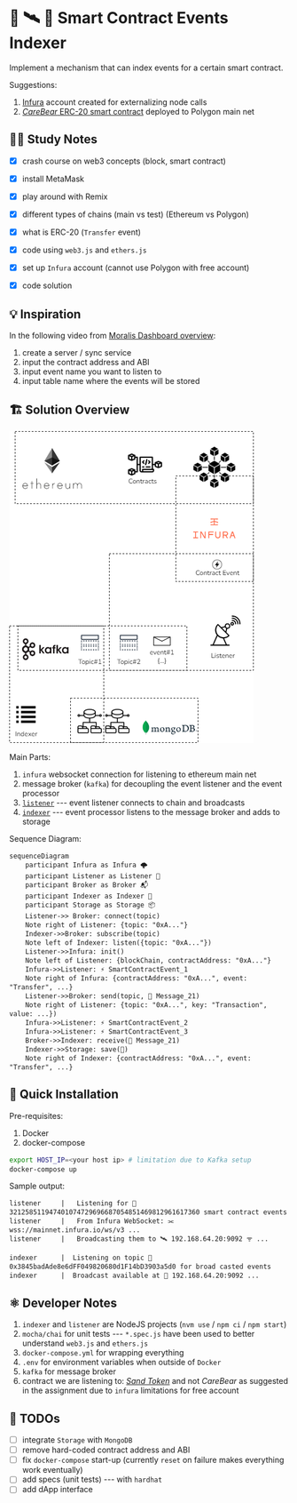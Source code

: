 # 📑 🛰 📡 Smart Contract Events Indexer 

Implement a mechanism that can index events for a certain smart contract.

Suggestions:

1. [Infura](https://www.infura.io/) account created for externalizing node calls
2. [_CareBear_ ERC-20 smart contract](https://polygonscan.com/address/0x6709660a6237723f278188bcae9e21b21eff8aab) deployed to Polygon main net


## 👨‍💻 Study Notes

- [x] crash course on web3 concepts (block, smart contract)
- [x] install MetaMask
- [x] play around with Remix
- [x] different types of chains (main vs test) (Ethereum vs Polygon)
- [x] what is ERC-20 (`Transfer` event)
- [x] code using `web3.js` and `ethers.js`
- [x] set up `Infura` account (cannot use Polygon with free account)
- [x] code solution


## 💡 Inspiration

In the following video from [Moralis Dashboard overview](https://www.youtube.com/watch?v=LMqqxkuo7b0):

1. create a server / sync service
2. input the contract address and ABI
3. input event name you want to listen to
4. input table name where the events will be stored


## 🏗️ Solution Overview

<img src="./docs/images/components.png" alt="components">

Main Parts:

1. `infura` websocket connection for listening to ethereum main net
2. message broker (`kafka`) for decoupling the event listener and the event processor
3. [`listener`](./listener/listener.js) --- event listener connects to chain and broadcasts
4. [`indexer`](./indexer/indexer.js) --- event processor listens to the message broker and adds to storage

Sequence Diagram:

```mermaid
sequenceDiagram
    participant Infura as Infura 🌩️
    participant Listener as Listener 📡
    participant Broker as Broker 📬
    participant Indexer as Indexer 💱
    participant Storage as Storage 📦
    Listener->> Broker: connect(topic)
    Note right of Listener: {topic: "0xA..."}
    Indexer->>Broker: subscribe(topic)
    Note left of Indexer: listen({topic: "0xA..."})  
    Listener->>Infura: init()
    Note left of Listener: {blockChain, contractAddress: "0xA..."}
    Infura->>Listener: ⚡ SmartContractEvent_1
    Note right of Infura: {contractAddress: "0xA...", event: "Transfer", ...} 
    Listener->>Broker: send(topic, 📧 Message_21)
    Note right of Listener: {topic: "0xA...", key: "Transaction", value: ...})
    Infura->>Listener: ⚡ SmartContractEvent_2
    Infura->>Listener: ⚡ SmartContractEvent_3
    Broker->>Indexer: receive(📧 Message_21)
    Indexer->>Storage: save(💾)
    Note right of Indexer: {contractAddress: "0xA...", event: "Transfer", ...}
```

## 🚀 Quick Installation

Pre-requisites:

1. Docker
2. docker-compose

```bash
export HOST_IP=<your host ip> # limitation due to Kafka setup
docker-compose up
```

Sample output:

```
listener     |   Listening for 📑321258511947401074729696687054851469812961617360 smart contract events
listener     |   From Infura WebSocket: ⫘ wss://mainnet.infura.io/ws/v3 ...
listener     |   Broadcasting them to 🛰 192.168.64.20:9092 ᯤ ...
```

```
indexer      |  Listening on topic 📑0x3845badAde8e6dFF049820680d1F14bD3903a5d0 for broad casted events
indexer      |  Broadcast available at 📡 192.168.64.20:9092 ...
```


## ⚛️ Developer Notes

1. `indexer` and `listener` are NodeJS projects (`nvm use` / `npm ci` / `npm start`)
2. `mocha/chai` for unit tests --- `*.spec.js` have been used to better understand `web3.js` and `ethers.js`
3. `docker-compose.yml` for wrapping everything
4. `.env` for environment variables when outside of `Docker`
5. `kafka` for message broker 
6. contract we are listening to: [_Sand Token_](https://etherscan.io/token/0x3845badAde8e6dFF049820680d1F14bD3903a5d0) 
   and not _CareBear_ as suggested in the assignment due to `infura` limitations for free account


## 📝 TODOs

- [ ] integrate `Storage` with `MongoDB`
- [ ] remove hard-coded contract address and ABI
- [ ] fix `docker-compose` start-up (currently `reset` on failure makes everything work eventually)
- [ ] add specs (unit tests) --- with `hardhat`
- [ ] add dApp interface
